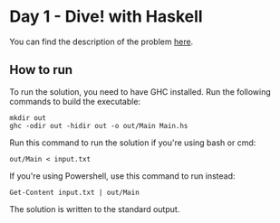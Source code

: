 # Day 1 - Dive! with Haskell
You can find the description of the problem [here][1].

## How to run
To run the solution, you need to have GHC installed. Run the following
commands to build the executable:

    mkdir out
    ghc -odir out -hidir out -o out/Main Main.hs

Run this command to run the solution if you're using bash or cmd:

    out/Main < input.txt

If you're using Powershell, use this command to run instead:

    Get-Content input.txt | out/Main

The solution is written to the standard output.

[1]: <https://adventofcode.com/2021/day/2>
